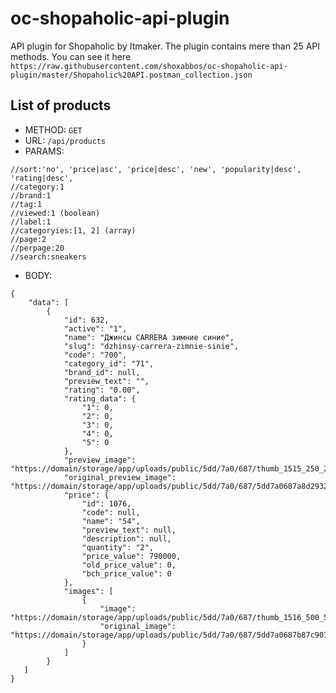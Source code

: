 # oc-shopaholic-api-plugin
API plugin for Shopaholic by Itmaker. The plugin contains mere than 25 API methods. You can see it here 
`https://raw.githubusercontent.com/shoxabbos/oc-shopaholic-api-plugin/master/Shopaholic%20API.postman_collection.json` 


## List of products
* METHOD: `GET`
* URL:  `/api/products`
* PARAMS:
```
//sort:'no', 'price|asc', 'price|desc', 'new', 'popularity|desc', 'rating|desc', 
//category:1
//brand:1
//tag:1
//viewed:1 (boolean)
//label:1
//categoryies:[1, 2] (array)
//page:2
//perpage:20
//search:sneakers
```
* BODY:
```
{
    "data": [
        {
            "id": 632,
            "active": "1",
            "name": "Джинсы CARRERA зимние синие",
            "slug": "dzhinsy-carrera-zimnie-sinie",
            "code": "700",
            "category_id": "71",
            "brand_id": null,
            "preview_text": "",
            "rating": "0.00",
            "rating_data": {
                "1": 0,
                "2": 0,
                "3": 0,
                "4": 0,
                "5": 0
            },
            "preview_image": "https://domain/storage/app/uploads/public/5dd/7a0/687/thumb_1515_250_250_0_0_crop.jpg",
            "original_preview_image": "https://domain/storage/app/uploads/public/5dd/7a0/687/5dd7a0687a8d2932768901.jpg",
            "price": {
                "id": 1076,
                "code": null,
                "name": "54",
                "preview_text": null,
                "description": null,
                "quantity": "2",
                "price_value": 790000,
                "old_price_value": 0,
                "bch_price_value": 0
            },
            "images": [
                {
                    "image": "https://domain/storage/app/uploads/public/5dd/7a0/687/thumb_1516_500_500_0_0_crop.jpg",
                    "original_image": "https://domain/storage/app/uploads/public/5dd/7a0/687/5dd7a0687b87c907057695.jpg"
                }
            ]
        }
   ]
}
```
